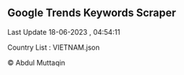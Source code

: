 

## Google Trends Keywords Scraper 
 
Last Update 18-06-2023 , 04:54:11

Country List :
VIETNAM.json



© Abdul Muttaqin 
